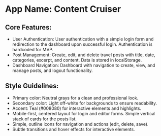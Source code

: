 # **App Name**: Content Cruiser

## Core Features:

- User Authentication: User authentication with a simple login form and redirection to the dashboard upon successful login. Authentication is hardcoded for MVP.
- Post Management: Create, edit, and delete travel posts with title, date, categories, excerpt, and content. Data is stored in localStorage.
- Dashboard Navigation: Dashboard with navigation to create, view, and manage posts, and logout functionality.

## Style Guidelines:

- Primary color: Neutral grays for a clean and professional look.
- Secondary color: Light off-white for backgrounds to ensure readability.
- Accent: Teal (#008080) for interactive elements and highlights.
- Mobile-first, centered layout for login and editor forms. Simple vertical stack of cards for the posts list.
- Simple, outline icons for navigation and actions (edit, delete, save).
- Subtle transitions and hover effects for interactive elements.
